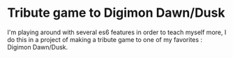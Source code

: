 # Tribute game to Digimon Dawn/Dusk

I'm playing around with several es6 features in order to teach myself more, I do this in a project of making a tribute game to one of my favorites : Digimon Dawn/Dusk.
